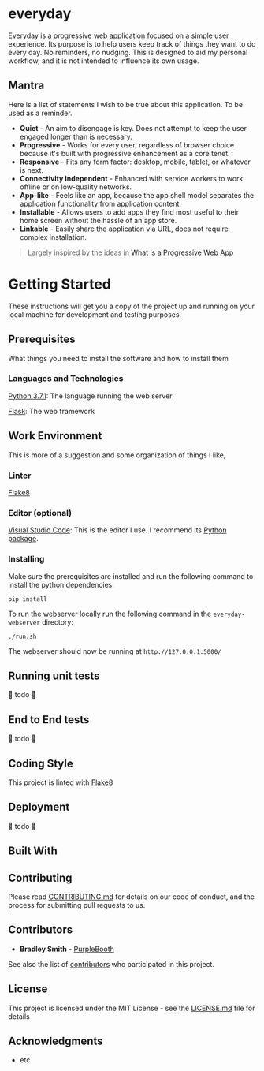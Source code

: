 # everyday

Everyday is a progressive web application focused on a simple user experience. Its purpose is to help users keep track of things they want to do every day. No reminders, no nudging. This is designed to aid my personal workflow, and it is not intended to influence its own usage.

## Mantra

Here is a list of statements I wish to be true about this application. To be used as a reminder.

* **Quiet** - An aim to disengage is key. Does not attempt to keep the user engaged longer than is necessary.
* **Progressive** - Works for every user, regardless of browser choice because it's built with progressive enhancement as a core tenet.
* **Responsive** - Fits any form factor: desktop, mobile, tablet, or whatever is next.
* **Connectivity independent** - Enhanced with service workers to work offline or on low-quality networks.
* **App-like** - Feels like an app, because the app shell model separates the application functionality from application content.
* **Installable** - Allows users to add apps they find most useful to their home screen without the hassle of an app store.
* **Linkable** - Easily share the application via URL, does not require complex installation.

> Largely inspired by the ideas in [What is a Progressive Web App](https://developers.google.com/web/fundamentals/codelabs/your-first-pwapp/)

# Getting Started

These instructions will get you a copy of the project up and running on your local machine for development and testing purposes. 

## Prerequisites

What things you need to install the software and how to install them

### Languages and Technologies

[Python 3.7.1](https://www.python.org/): The language running the web server

[Flask](http://flask.pocoo.org/docs/1.0/): The web framework


## Work Environment

This is more of a suggestion and some organization of things I like,

### Linter

[Flake8](http://flake8.pycqa.org/en/latest/index.html)

### Editor (optional)

[Visual Studio Code](https://code.visualstudio.com/): This is the editor I use. I recommend its [Python package](https://marketplace.visualstudio.com/items?itemName=ms-python.python).


### Installing

Make sure the prerequisites are installed and run the following command to install the python dependencies:

```
pip install
```

To run the webserver locally run the following command in the `everyday-webserver` directory:

```
./run.sh
```

The webserver should now be running at `http://127.0.0.1:5000/`

## Running unit tests

:construction: todo :construction:

## End to End tests

:construction: todo :construction:

## Coding Style

This project is linted with [Flake8](http://flake8.pycqa.org/en/latest/index.html)

## Deployment

:construction: todo :construction:

## Built With

## Contributing

Please read [CONTRIBUTING.md](https://gist.github.com/PurpleBooth/b24679402957c63ec426) for details on our code of conduct, and the process for submitting pull requests to us.

## Contributors

* **Bradley Smith** - [PurpleBooth](https://github.com/Brad--)

See also the list of [contributors](https://github.com/your/project/contributors) who participated in this project.

## License

This project is licensed under the MIT License - see the [LICENSE.md](LICENSE.md) file for details

## Acknowledgments

* etc
